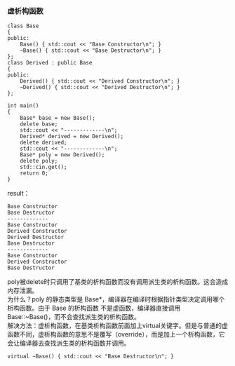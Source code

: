 ### 虚析构函数
```
class Base
{
public:
	Base() { std::cout << "Base Constructor\n"; }
	~Base() { std::cout << "Base Destructor\n"; }
};
class Derived : public Base
{
public:
	Derived() { std::cout << "Derived Constructor\n"; }
	~Derived() { std::cout << "Derived Destructor\n"; }
};

int main()
{
	Base* base = new Base();
	delete base;
	std::cout << "-------------\n";
	Derived* derived = new Derived();
	delete derived;
	std::cout << "-------------\n";
	Base* poly = new Derived();
	delete poly;
	std::cin.get();
	return 0;
}
```
result：
```
Base Constructor
Base Destructor
-------------
Base Constructor
Derived Constructor
Derived Destructor
Base Destructor
-------------
Base Constructor
Derived Constructor
Base Destructor
```
poly被delete时只调用了基类的析构函数而没有调用派生类的析构函数。这会造成内存泄漏。  
为什么？poly 的静态类型是 Base*，编译器在编译时根据指针类型决定调用哪个析构函数。由于 Base 的析构函数 不是虚函数，编译器直接调用 Base::~Base()，而不会查找派生类的析构函数。  
解决方法：虚析构函数，在基类析构函数前面加上virtual关键字。但是与普通的虚函数不同，虚析构函数的意思不是覆写（override），而是加上一个析构函数，它会让编译器去查找派生类的析构函数并调用。
```
virtual ~Base() { std::cout << "Base Destructor\n"; }
```

